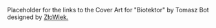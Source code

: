 Placeholder for the links to the Cover Art for "Biotektor" by Tomasz Bot designed by [ZłoWiek.](https://www.instagram.com/zlowiek21/)
